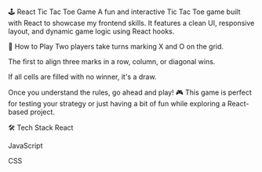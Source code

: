 🕹️ React Tic Tac Toe Game
A fun and interactive Tic Tac Toe game built with React to showcase my frontend skills. It features a clean UI, responsive layout, and dynamic game logic using React hooks.

🚀 How to Play
Two players take turns marking X and O on the grid.

The first to align three marks in a row, column, or diagonal wins.

If all cells are filled with no winner, it's a draw.

Once you understand the rules, go ahead and play! 🎮
This game is perfect for testing your strategy or just having a bit of fun while exploring a React-based project.

🛠️ Tech Stack
React

JavaScript

CSS

